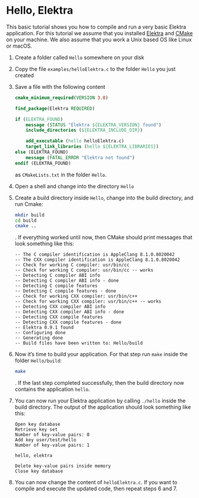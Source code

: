 # Hello, Elektra

This basic tutorial shows you how to compile and run a very basic Elektra application. For this tutorial we assume that you installed [Elektra](/doc/INSTALL.md) and [CMake](http://cmake.org) on your machine. We also assume that you work a Unix based OS like Linux or macOS.

1. Create a folder called `Hello` somewhere on your disk
2. Copy the file `examples/helloElektra.c` to the folder `Hello` you just created
3. Save a file with the following content

   ```cmake
   cmake_minimum_required(VERSION 3.0)

   find_package(Elektra REQUIRED)

   if (ELEKTRA_FOUND)
       message (STATUS "Elektra ${ELEKTRA_VERSION} found")
       include_directories (${ELEKTRA_INCLUDE_DIR})

       add_executable (hello helloElektra.c)
       target_link_libraries (hello ${ELEKTRA_LIBRARIES})
   else (ELEKTRA_FOUND)
       message (FATAL_ERROR "Elektra not found")
   endif (ELEKTRA_FOUND)
   ```

   as `CMakeLists.txt` in the folder `Hello`.

4. Open a shell and change into the directory `Hello`
5. Create a build directory inside `Hello`, change into the build directory, and run Cmake:

   ```sh
   mkdir build
   cd build
   cmake ..
   ```

   . If everything worked until now, then CMake should print messages that look something like this:

   ```
   -- The C compiler identification is AppleClang 8.1.0.8020042
   -- The CXX compiler identification is AppleClang 8.1.0.8020042
   -- Check for working C compiler: usr/bin/cc
   -- Check for working C compiler: usr/bin/cc -- works
   -- Detecting C compiler ABI info
   -- Detecting C compiler ABI info - done
   -- Detecting C compile features
   -- Detecting C compile features - done
   -- Check for working CXX compiler: usr/bin/c++
   -- Check for working CXX compiler: usr/bin/c++ -- works
   -- Detecting CXX compiler ABI info
   -- Detecting CXX compiler ABI info - done
   -- Detecting CXX compile features
   -- Detecting CXX compile features - done
   -- Elektra 0.9.1 found
   -- Configuring done
   -- Generating done
   -- Build files have been written to: Hello/build
   ```

6. Now it’s time to build your application. For that step run `make` inside the folder `Hello/build`:

   ```sh
   make
   ```

   . If the last step completed successfully, then the build directory now contains the application `hello`.

7. You can now run your Elektra application by calling `./hello` inside the build directory. The output of the application should look something like this:

   ```
   Open key database
   Retrieve key set
   Number of key-value pairs: 0
   Add key user/test/hello
   Number of key-value pairs: 1

   hello, elektra

   Delete key-value pairs inside memory
   Close key database
   ```

8. You can now change the content of `helloElektra.c`. If you want to compile and execute the updated code, then repeat steps 6 and 7.
